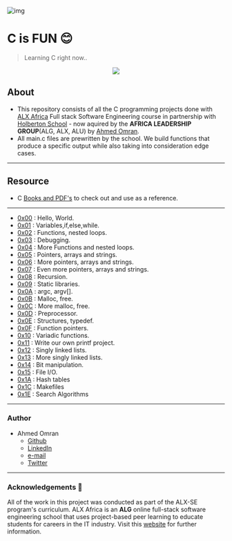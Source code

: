 ![img](https://assets.imaginablefutures.com/media/images/ALX_Logo.max-200x150.png)

# C is FUN 😊

>Learning C right now..

<p align="center">
  <img src="https://i.postimg.cc/rprHShJ1/C-compilation-process.gif" />
</p>

## About

- This repository consists of all the C programming projects done with [ALX Africa](https://www.alxafrica.com/) Full stack Software Engineering course in partnership with [Holberton School](https://www.holbertonschool.com/) - now aquired by the **AFRICA LEADERSHIP GROUP**(ALG, ALX, ALU) by [Ahmed Omran](https://github.com/92EPk).
- All main.c files are prewritten by the school. We build functions that produce a specific output while also taking into consideration edge cases.

---

## Resource

- C [Books and PDF's](./references) to check out and use as a reference.

---

- [0x00](./0x00-hello_world) : Hello, World.
- [0x01](./0x01-variables_if_else_while) : Variables,if,else,while.
- [0x02](./0x02-functions_nested_loops) : Functions, nested loops.
- [0x03](./0x03-debugging) : Debugging.
- [0x04](./0x04-more_functions_nested_loops) : More Functions and nested loops.
- [0x05](./0x05-pointers_arrays_strings) : Pointers, arrays and strings.
- [0x06](./0x06-pointers_arrays_strings) : More pointers, arrays and strings.
- [0x07](./0x07-pointers_arrays_strings) : Even more pointers, arrays and strings.
- [0x08](./0x08-recursion) : Recursion.
- [0x09](./0x09-static_libraries) : Static libraries.
- [0x0A](./0x0A-argc_argv) : argc, argv[].
- [0x0B](./0x0B-malloc_free) : Malloc, free.
- [0x0C](./0x0C-more_malloc_free) : More malloc, free.
- [0x0D](./0x0D-preprocessor) : Preprocessor.
- [0x0E](./0x0E-structures_typedef) : Structures, typedef.
- [0x0F](./0x0F-function_pointers) : Function pointers.
- [0x10](./0x10-variadic_functions) : Variadic functions.
- [0x11](https://github.com/Adeleye080/printf) : Write our own printf project.
- [0x12](./0x12-singly_linked_lists) : Singly linked lists.
- [0x13](./0x13-more_singly_linked_lists) : More singly linked lists.
- [0x14](./0x14-bit_manipulation) : Bit manipulation.
- [0x15](./0x15-file_io) : File I/O.
- [0x1A](./0x1A-hash_tables) : Hash tables
- [0x1C](./0x1C-makefiles) : Makefiles
- [0x1E](./0x1E-search_algorithms) : Search Algorithms

---

### Author
- Ahmed Omran
    - <a href="https://github.com/92EPk">Github</a>
    - <a href="https://www.linkedin.com/in/92EPK/">LinkedIn</a>
    - <a href="mailto:b9x@outlook.com">e-mail</a>
    - <a href="https://x.com/92EPk">Twitter</a>
        

---
### Acknowledgements  :pray:
All of the work in this project was conducted as part of the ALX-SE program's curriculum. ALX Africa is an **ALG** online full-stack software engineering school that uses project-based peer learning to educate students for careers in the IT industry. Visit this <a href="https://www.alxafrica.com/software-engineering-plus/">website</a> for further information.
